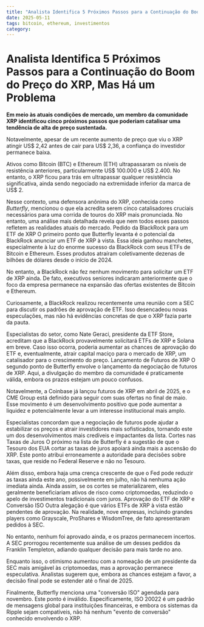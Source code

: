 ```yaml
---
title: "Analista Identifica 5 Próximos Passos para a Continuação do Boom do Preço do XRP, Mas Há um Problema"
date: 2025-05-11
tags: bitcoin, ethereum, investimentos
category: 
---
```


# Analista Identifica 5 Próximos Passos para a Continuação do Boom do Preço do XRP, Mas Há um Problema

**Em meio às atuais condições de mercado, um membro da comunidade XRP identificou cinco próximos passos que poderiam catalisar uma tendência de alta de preço sustentada.**

Notavelmente, apesar de um recente aumento de preço que viu o XRP atingir US$ 2,42 antes de cair para US$ 2,36, a confiança do investidor permanece baixa.

Ativos como Bitcoin (BTC) e Ethereum (ETH) ultrapassaram os níveis de resistência anteriores, particularmente US$ 100.000 e US$ 2.400. No entanto, o XRP ficou para trás em ultrapassar qualquer resistência significativa, ainda sendo negociado na extremidade inferior da marca de US$ 2.

Nesse contexto, uma defensora anônima do XRP, conhecida como _Butterfly_, mencionou o que ela acredita serem cinco catalisadores cruciais necessários para uma corrida de touros do XRP mais pronunciada. No entanto, uma análise mais detalhada revela que nem todos esses passos refletem as realidades atuais do mercado.
Pedido da BlackRock para um ETF de XRP
O primeiro ponto que Butterfly levanta é o potencial da BlackRock anunciar um ETF de XRP à vista. Essa ideia ganhou manchetes, especialmente à luz do enorme sucesso da BlackRock com seus ETFs de Bitcoin e Ethereum. Esses produtos atraíram coletivamente dezenas de bilhões de dólares desde o início de 2024.

No entanto, a BlackRock não fez nenhum movimento para solicitar um ETF de XRP ainda. De fato, executivos seniores indicaram anteriormente que o foco da empresa permanece na expansão das ofertas existentes de Bitcoin e Ethereum.

Curiosamente, a BlackRock realizou recentemente uma reunião com a SEC para discutir os padrões de aprovação de ETF. Isso desencadeou novas especulações, mas não há evidências concretas de que o XRP fazia parte da pauta.

Especialistas do setor, como Nate Geraci, presidente da ETF Store, acreditam que a BlackRock provavelmente solicitará ETFs de XRP e Solana em breve. Caso isso ocorra, poderia aumentar as chances de aprovação do ETF e, eventualmente, atrair capital maciço para o mercado de XRP, um catalisador para o crescimento do preço.
Lançamento de Futuros de XRP
O segundo ponto de Butterfly envolve o lançamento da negociação de futuros de XRP. Aqui, a divulgação do membro da comunidade é praticamente válida, embora os prazos estejam um pouco confusos.

Notavelmente, a Coinbase já lançou futuros de XRP em abril de 2025, e o CME Group está definido para seguir com suas ofertas no final de maio. Esse movimento é um desenvolvimento positivo que pode aumentar a liquidez e potencialmente levar a um interesse institucional mais amplo.

Especialistas concordam que a negociação de futuros pode ajudar a estabilizar os preços e atrair investidores mais sofisticados, tornando este um dos desenvolvimentos mais credíveis e impactantes da lista.
Cortes nas Taxas de Juros
O próximo na lista de Butterfly é a sugestão de que o Tesouro dos EUA cortar as taxas de juros apoiará ainda mais a ascensão do XRP. Este ponto atribui erroneamente a autoridade para decisões sobre taxas, que reside no Federal Reserve e não no Tesouro.

Além disso, embora haja uma crença crescente de que o Fed pode reduzir as taxas ainda este ano, possivelmente em julho, não há nenhuma ação imediata ainda. Ainda assim, se os cortes se materializarem, eles geralmente beneficiariam ativos de risco como criptomoedas, reduzindo o apelo de investimentos tradicionais com juros.
Aprovação do ETF de XRP e Conversão ISO
Outra alegação é que vários ETFs de XRP à vista estão pendentes de aprovação. Na realidade, nove empresas, incluindo grandes players como Grayscale, ProShares e WisdomTree, de fato apresentaram pedidos à SEC.

No entanto, nenhum foi aprovado ainda, e os prazos permanecem incertos. A SEC prorrogou recentemente sua análise de um desses pedidos da Franklin Templeton, adiando qualquer decisão para mais tarde no ano.

Enquanto isso, o otimismo aumentou com a nomeação de um presidente da SEC mais amigável às criptomoedas, mas a aprovação permanece especulativa. Analistas sugerem que, embora as chances estejam a favor, a decisão final pode se estender até o final de 2025.

Finalmente, Butterfly menciona uma "conversão ISO" agendada para novembro. Este ponto é inválido. Especificamente, ISO 20022 é um padrão de mensagens global para instituições financeiras, e embora os sistemas da Ripple sejam compatíveis, não há nenhum "evento de conversão" conhecido envolvendo o XRP.
